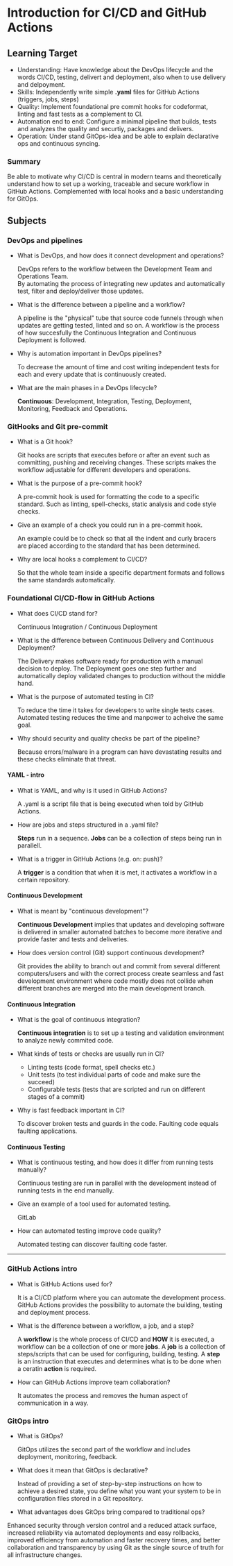 # Introduction for CI/CD and GitHub Actions

## Learning Target

* Understanding: Have knowledge about the DevOps lifecycle and the words CI/CD, testing, delivert and deployment, also when to use delivery and delpoyment.
* Skills: Independently write simple **.yaml** files for GitHub Actions (triggers, jobs, steps)
* Quality: Implement foundational pre commit hooks for codeformat, linting and fast tests as a complement to CI.
* Automation end to end: Configure a minimal pipeline that builds, tests and analyzes the quality and securtiy, packages and delivers.
* Operation: Under stand GitOps-idea and be able to explain declarative ops and continuous syncing.

### Summary

Be able to motivate why CI/CD is central in modern teams and theoretically understand how to set up a working, traceable and secure workflow in GitHub Actions.
Complemented with local hooks and a basic understanding for GitOps.

## Subjects

### DevOps and pipelines

* What is DevOps, and how does it connect development and operations?

  DevOps refers to the workflow between the Development Team and Operations Team.  
  By automating the process of integrating new updates and automatically test, filter and deploy/deliver those updates.

* What is the difference between a pipeline and a workflow?

  A pipeline is the "physical" tube that source code funnels through when updates are getting tested, linted and so on.
  A workflow is the process of how succesfully the Continuous Integration and Continuous Deployment is followed.

* Why is automation important in DevOps pipelines?

  To decrease the amount of time and cost writing independent tests for each and every update that is continuously created.

* What are the main phases in a DevOps lifecycle?

  **Continuous**: Development, Integration, Testing, Deployment, Monitoring, Feedback and Operations.

### GitHooks and Git pre-commit

* What is a Git hook?

  Git hooks are scripts that executes before or after an event such as committing, pushing and receiving changes.
  These scripts makes the workflow adjustable for different developers and operations.

* What is the purpose of a pre-commit hook?

  A pre-commit hook is used for formatting the code to a specific standard. Such as linting, spell-checks, static analysis and code style checks.

* Give an example of a check you could run in a pre-commit hook.

  An example could be to check so that all the indent and curly bracers are placed according to the standard that has been determined.

* Why are local hooks a complement to CI/CD?

  So that the whole team inside a specific department formats and follows the same standards automatically.

### Foundational CI/CD-flow in GitHub Actions

* What does CI/CD stand for?

  Continuous Integration / Continuous Deployment

* What is the difference between Continuous Delivery and Continuous Deployment?

  The Delivery makes software ready for production with a manual decision to deploy.
  The Deployment goes one step further and automatically deploy validated changes to production without the middle hand.

* What is the purpose of automated testing in CI?

  To reduce the time it takes for developers to write single tests cases. Automated testing reduces the time and manpower to acheive the same goal.

* Why should security and quality checks be part of the pipeline?

  Because errors/malware in a program can have devastating results and these checks eliminate that threat.

#### YAML - intro

* What is YAML, and why is it used in GitHub Actions?

  A .yaml is a script file that is being executed when told by GitHub Actions.

* How are jobs and steps structured in a .yaml file?

  **Steps** run in a sequence.
  **Jobs** can be a collection of steps being run in parallell.

* What is a trigger in GitHub Actions (e.g. on: push)?

  A **trigger** is a condition that when it is met, it activates a workflow in a certain repository.

#### Continuous Development

* What is meant by "continuous development"?

  **Continuous Development** implies that updates and developing software is delivered in smaller automated batches to become more iterative and provide faster and tests and deliveries.

* How does version control (Git) support continuous development?

  Git provides the ability to branch out and commit from several different computers/users and with the correct process create seamless and fast development environment where code mostly does not collide when different branches are merged into the main development branch.

#### Continuous Integration

* What is the goal of continuous integration?

  **Continuous integration** is to set up a testing and validation environment to analyze newly commited code.

* What kinds of tests or checks are usually run in CI?

  * Linting tests (code format, spell checks etc.)
  * Unit tests (to test individual parts of code and make sure the succeed)
  * Configurable tests (tests that are scripted and run on different stages of a commit)

* Why is fast feedback important in CI?

  To discover broken tests and guards in the code. Faulting code equals faulting applications.

#### Continuous Testing

* What is continuous testing, and how does it differ from running tests manually?

  Continuous testing are run in parallel with the development instead of running tests in the end manually.

* Give an example of a tool used for automated testing.

  GitLab

* How can automated testing improve code quality?

  Automated testing can discover faulting code faster.

______

### GitHub Actions intro

* What is GitHub Actions used for?

  It is a CI/CD platform where you can automate the development process. GitHub Actions provides the possibility to automate the building, testing and deployment process.

* What is the difference between a workflow, a job, and a step?

  A **workflow** is the whole process of CI/CD and **HOW** it is executed, a workflow can be a collection of one or more **jobs**.
  A **job** is a collection of steps/scripts that can be used for configuring, building, testing.
  A **step** is an instruction that executes and determines what is to be done when a ceratin **action** is required.

* How can GitHub Actions improve team collaboration?

  It automates the process and removes the human aspect of communication in a way.

### GitOps intro

* What is GitOps?

  GitOps utilizes the second part of the workflow and includes deployment, monitoring, feedback.

* What does it mean that GitOps is declarative?

  Instead of providing a set of step-by-step instructions on how to achieve a desired state, you define what you want your system to be in configuration files stored in a Git repository.

* What advantages does GitOps bring compared to traditional ops?

Enhanced security through version control and a reduced attack surface, increased reliability via automated deployments and easy rollbacks, improved efficiency from automation and faster recovery times, and better collaboration and transparency by using Git as the single source of truth for all infrastructure changes.
